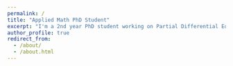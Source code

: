 ```yaml
---
permalink: /
title: "Applied Math PhD Student"
excerpt: "I'm a 2nd year PhD student working on Partial Differential Equations at Florida International University"
author_profile: true
redirect_from: 
  - /about/
  - /about.html
---
```

